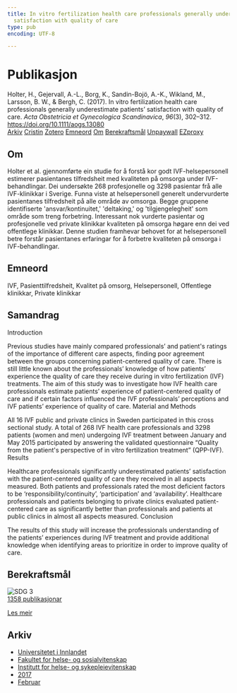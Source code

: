 ```yaml
---
title: In vitro fertilization health care professionals generally underestimate patients’
  satisfaction with quality of care
type: pub
encoding: UTF-8

---
```

<h1>Publikasjon</h1>
<article id="csl-bib-container-TG2LXHZL" class="csl-bib-container">
  <div class="csl-bib-body"> <div class="csl-entry">Holter, H., Gejervall, A.-L., Borg, K., Sandin-Bojö, A.-K., Wikland, M., Larsson, B. W., &#38; Bergh, C. (2017). In vitro fertilization health care professionals generally underestimate patients’ satisfaction with quality of care. <i>Acta Obstetricia et Gynecologica Scandinavica</i>, <i>96</i>(3), 302–312. <a href="https://doi.org/10.1111/aogs.13080">https://doi.org/10.1111/aogs.13080</a></div> </div>
  <div class="csl-bib-buttons">
    <a href="#taxonomy-article-TG2LXHZL" alt="archive" class="csl-bib-button">Arkiv</a>
    <a href="https://app.cristin.no/results/show.jsf?id=1446232" alt="Cristin" class="csl-bib-button">Cristin</a>
    <a href="http://zotero.org/groups/5881554/items/TG2LXHZL" alt="Zotero" class="csl-bib-button">Zotero</a>
    <a href="#keywords-article-TG2LXHZL" alt="keywords" class="csl-bib-button">Emneord</a>
    <a href="#about-article-TG2LXHZL" alt="about_pub" class="csl-bib-button">Om</a>
    <a href="#sdg-article-TG2LXHZL" alt="sdg" class="csl-bib-button">Berekraftsmål</a>
    <a href="https://onlinelibrary.wiley.com/doi/pdfdirect/10.1111/aogs.13080" alt="Unpaywall" class="csl-bib-button">Unpaywall</a>
    <a href="https://onlinelibrary.wiley.com/doi/pdfdirect/10.1111/aogs.13080" alt="EZproxy" class="csl-bib-button">EZproxy</a>
  </div>
  <div id="csl-bib-meta-container-TG2LXHZL"></div>
</article>
<div id="csl-bib-meta-TG2LXHZL" class="csl-bib-meta">
  <article id="about-article-TG2LXHZL" class="about_pub-article">
    <h1>Om</h1>
    Holter et al. gjennomførte ein studie for å forstå kor godt IVF-helsepersonell estimerer pasientanes tilfredsheit med kvaliteten på omsorga under IVF-behandlingar. Dei undersøkte 268 profesjonelle og 3298 pasientar frå alle IVF-klinikkar i Sverige. Funna viste at helsepersonell generelt undervurderte pasientanes tilfredsheit på alle område av omsorga. Begge gruppene identifiserte 'ansvar/kontinuitet,' 'deltaking,' og 'tilgjengelegheit' som område som treng forbetring. Interessant nok vurderte pasientar og profesjonelle ved private klinikkar kvaliteten på omsorga høgare enn dei ved offentlege klinikkar. Denne studien framhevar behovet for at helsepersonell betre forstår pasientanes erfaringar for å forbetre kvaliteten på omsorga i IVF-behandlingar.
  </article>
  <article id="keywords-article-TG2LXHZL" class="keywords-article">
    <h1>Emneord</h1>
    IVF, Pasienttilfredsheit, Kvalitet på omsorg, Helsepersonell, Offentlege klinikkar, Private klinikkar
  </article>
  <article id="abstract-article-TG2LXHZL" class="abstract-article">
    <h1>Samandrag</h1>
    Introduction 
 
Previous studies have mainly compared professionals’ and patient's ratings of the importance of different care aspects, finding poor agreement between the groups concerning patient-centered quality of care. There is still little known about the professionals’ knowledge of how patients’ experience the quality of care they receive during in vitro fertilization (IVF) treatments. The aim of this study was to investigate how IVF health care professionals estimate patients’ experience of patient-centered quality of care and if certain factors influenced the IVF professionals’ perceptions and IVF patients’ experience of quality of care. 
Material and Methods 
 
All 16 IVF public and private clinics in Sweden participated in this cross sectional study. A total of 268 IVF health care professionals and 3298 patients (women and men) undergoing IVF treatment between January and May 2015 participated by answering the validated questionnaire “Quality from the patient's perspective of in vitro fertilization treatment” (QPP-IVF). 
Results 
 
Healthcare professionals significantly underestimated patients’ satisfaction with the patient-centered quality of care they received in all aspects measured. Both patients and professionals rated the most deficient factors to be ‘responsibility/continuity’, ‘participation’ and ‘availability’. Healthcare professionals and patients belonging to private clinics evaluated patient-centered care as significantly better than professionals and patients at public clinics in almost all aspects measured. 
Conclusion 
 
The results of this study will increase the professionals understanding of the patients’ experiences during IVF treatment and provide additional knowledge when identifying areas to prioritize in order to improve quality of care.
  </article>
  <article id="sdg-article-TG2LXHZL" class="sdg-article">
    <h1>Berekraftsmål</h1>
    <div class="sdg-container"><div id="sdg3" class="sdg">
        <img src="{{< params subfolder >}}images/sdg/sdg03_nn.png" class="image" alt="SDG 3">
        <div class="sdg-overlay">
          <a href="{{< params subfolder >}}nn/archive/?sdg=3#archive" class="sdg-publication-count"><span>1358</span> publikasjonar</a>
          <p><a href="https://fn.no/om-fn/fns-baerekraftsmaal/god-helse-og-livskvalitet?lang=nno-NO" class="sdg-read-more">Les meir</a></p>
        </div>
      </div></div>
  </article>
  <article id="taxonomy-article-TG2LXHZL" class="taxonomy-article">
    <h1>Arkiv</h1>
    <ul>
      <li><a href="{{< params subfolder >}}nn/archive/?key=3DCRN523">Universitetet i Innlandet</a></li>
      <li><a href="{{< params subfolder >}}nn/archive/?key=IDKFS3MX">Fakultet for helse- og sosialvitenskap</a></li>
      <li><a href="{{< params subfolder >}}nn/archive/?key=GTV4ECMZ">Institutt for helse- og sykepleievitenskap</a></li>
      <li><a href="{{< params subfolder >}}nn/archive/?key=QV2QKSDS">2017</a></li>
      <li><a href="{{< params subfolder >}}nn/archive/?key=5A9AKSDK">Februar</a></li>
    </ul>
  </article>
</div>
